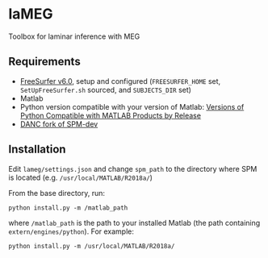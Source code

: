 # laMEG
Toolbox for laminar inference with MEG

## Requirements
* [FreeSurfer v6.0](https://surfer.nmr.mgh.harvard.edu/fswiki/rel6downloads), setup and configured (`FREESURFER_HOME` set, `SetUpFreeSurfer.sh` sourced, and `SUBJECTS_DIR` set)
* Matlab
* Python version compatible with your version of Matlab: [Versions of Python Compatible with MATLAB Products by Release](https://fr.mathworks.com/support/requirements/python-compatibility.html)
* [DANC fork of SPM-dev](https://github.com/danclab/spm)

## Installation
Edit `lameg/settings.json` and change `spm_path` to the directory where SPM is located (e.g. `/usr/local/MATLAB/R2018a/`)

From the base directory, run:

    python install.py -m /matlab_path

where `/matlab_path` is the path to your installed Matlab (the path containing `extern/engines/python`). For example:

    python install.py -m /usr/local/MATLAB/R2018a/

